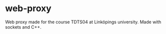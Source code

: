# web-proxy
Web proxy made for the course TDTS04 at Linköpings university. Made with sockets and C++.
